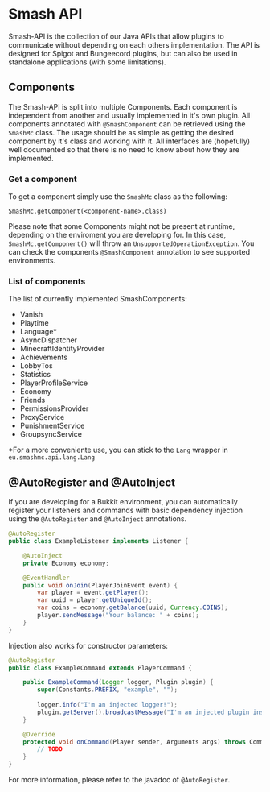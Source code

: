 # Smash API
Smash-API is the collection of our Java APIs that allow plugins to communicate without depending on each others implementation. The API is designed for Spigot and Bungeecord plugins, but can also be used in standalone applications (with some limitations).

## Components
The Smash-API is split into multiple Components. Each component is independent from another and usually implemented in it's own plugin.
All components annotated with `@SmashComponent` can be retrieved using the `SmashMc` class.
The usage should be as simple as getting the desired component by it's class and working with it.
All interfaces are (hopefully) well documented so that there is no need to know about how they are implemented.

### Get a component
To get a component simply use the `SmashMc` class as the following:
```
SmashMc.getComponent(<component-name>.class)
```
Please note that some Components might not be present at runtime, depending on the enviroment you are developing for. 
In this case, `SmashMc.getComponent()` will throw an `UnsupportedOperationException`. You can check the components `@SmashComponent` annotation to see supported environments.

### List of components
The list of currently implemented SmashComponents:
* Vanish
* Playtime
* Language*
* AsyncDispatcher
* MinecraftIdentityProvider
* Achievements
* LobbyTos
* Statistics
* PlayerProfileService
* Economy
* Friends
* PermissionsProvider
* ProxyService
* PunishmentService
* GroupsyncService

*For a more conveniente use, you can stick to the `Lang` wrapper in `eu.smashmc.api.lang.Lang`


## @AutoRegister and @AutoInject
If you are developing for a Bukkit environment, you can automatically register your listeners and commands with basic dependency injection using the `@AutoRegister` and `@AutoInject` annotations.
```java
@AutoRegister
public class ExampleListener implements Listener {

	@AutoInject
	private Economy economy;

	@EventHandler
	public void onJoin(PlayerJoinEvent event) {
		var player = event.getPlayer();
		var uuid = player.getUniqueId();
		var coins = economy.getBalance(uuid, Currency.COINS);
		player.sendMessage("Your balance: " + coins);
	}
}
```

Injection also works for constructor parameters:
```java
@AutoRegister
public class ExampleCommand extends PlayerCommand {

	public ExampleCommand(Logger logger, Plugin plugin) {
		super(Constants.PREFIX, "example", "");
		
		logger.info("I'm an injected logger!");
		plugin.getServer().broadcastMessage("I'm an injected plugin instance!");
	}

	@Override
	protected void onCommand(Player sender, Arguments args) throws CommandFailException {
		// TODO
	}
}
```

For more information, please refer to the javadoc of `@AutoRegister`.
